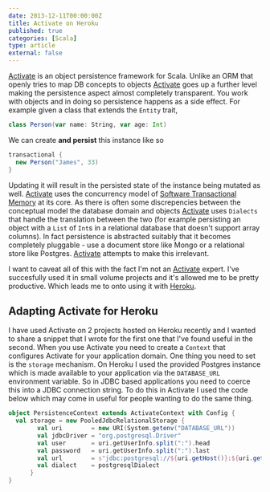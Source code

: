 ```yaml
---
date: 2013-12-11T00:00:00Z
title: Activate on Heroku
published: true
categories: [Scala]
type: article
external: false
---
```

[Activate](http://activate-framework.org/) is an object persistence framework for Scala.  Unlike an ORM that openly tries to map DB concepts to objects [Activate](http://activate-framework.org/) goes up a further level making the persistence aspect almost completely transparent.  You work with objects and in doing so persistence happens as a side effect.  For example given a class that extends the `Entity` trait,

```scala
class Person(var name: String, var age: Int)
```

We can create __and persist__ this instance like so

```scala
transactional {
  new Person("James", 33)
}
```

Updating it will result in the persisted state of the instance being mutated as well.  [Activate](http://activate-framework.org/) uses the concurrency model of [Software Transactional Memory](http://en.wikipedia.org/wiki/Software_transactional_memory) at its core.  As there is often some discrepencies between the conceptual model the database domain and objects [Activate](http://activate-framework.org/) uses `Dialects` that handle the translation between the two (for example persisting an object with a `List` of `Int`s in a relational database that doesn't support array columns).  In fact persistence is abstracted suitably that it becomes completely pluggable - use a document store like Mongo or a relational store like Postgres.  [Activate](http://activate-framework.org/) attempts to make this irrelevant.

I want to caveat all of this with the fact I'm not an [Activate](http://activate-framework.org/) expert.  I've succesfully used it in small volume projects and it's allowed me to be pretty productive.  Which leads me to onto using it with [Heroku](http://www.heroku.com/).

## Adapting Activate for Heroku

I have used Activate on 2 projects hosted on Heroku recently and I wanted to share a snippet that I wrote for the first one that I've found useful in the second.  When you use Activate you need to create a `Context` that configures Activate for your application domain.  One thing you need to set is the `storage` mechanism.  On Heroku I used the provided Postgres instance which is made available to your application via the `DATABASE_URL` environment variable.  So in JDBC based applications you need to coerce this into a JDBC connection string.  To do this in Activate I used the code below which may come in useful for people wanting to do the same thing.

```scala
object PersistenceContext extends ActivateContext with Config {
  val storage = new PooledJdbcRelationalStorage {
        val uri        = new URI(System.getenv("DATABASE_URL"))
        val jdbcDriver = "org.postgresql.Driver"
        val user       = uri.getUserInfo.split(":").head
        val password   = uri.getUserInfo.split(":").last
        val url        = s"jdbc:postgresql://${uri.getHost()}:${uri.getPort()}${uri.getPath()}?ssl=true&sslfactory=org.postgresql.ssl.NonValidatingFactory"
        val dialect    = postgresqlDialect
      }
}
```